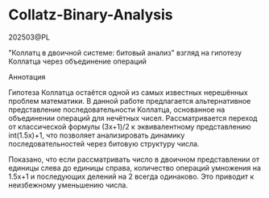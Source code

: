 # Collatz-Binary-Analysis
202503@PL


"Коллатц в двоичной системе: битовый анализ"
взгляд на гипотезу Коллатца через объединение операций

Аннотация

Гипотеза Коллатца остаётся одной из самых известных нерешённых проблем математики. В данной работе предлагается альтернативное представление последовательности Коллатца, основанное на объединении операций для нечётных чисел. Рассматривается переход от классической формулы (3x+1)/2 к эквивалентному представлению int(1.5x)+1, что позволяет анализировать динамику последовательностей через битовую структуру числа.

Показано, что если рассматривать число в двоичном представлении от единицы слева до единицы справа, количество операций умножения на 1.5x+1 и последующих делений на 2 всегда одинаково. Это приводит к неизбежному уменьшению числа.
